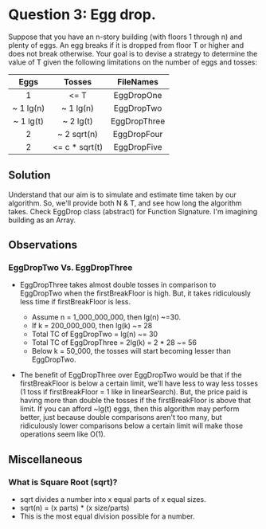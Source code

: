 # Question 3: Egg drop.

Suppose that you have an n-story building (with floors 1 through n) and plenty
of eggs. An egg breaks if it is dropped from floor T or higher and does not
break otherwise. Your goal is to devise a strategy to determine the value of
T given the following limitations on the number of eggs and tosses:

|   Eggs    |     Tosses     |  FileNames   |
|:---------:|:--------------:|:------------:|
|     1     |      <= T      |  EggDropOne  |
| ~ 1 lg(n) |   ~ 1 lg(n)    |  EggDropTwo  |
| ~ 1 lg(t) |   ~ 2 lg(t)    | EggDropThree |
|     2     |  ~ 2 sqrt(n)   | EggDropFour  |
|     2     | <= c * sqrt(t) | EggDropFive  | 

## Solution

Understand that our aim is to simulate and estimate time taken by our algorithm.
So, we'll provide both N & T, and see how long the algorithm takes.
Check EggDrop class (abstract) for Function Signature.
I'm imagining building as an Array.

## Observations

### EggDropTwo Vs. EggDropThree

- EggDropThree takes almost double tosses in comparison to EggDropTwo when the
  firstBreakFloor is high. But, it takes ridiculously less time if
  firstBreakFloor is less.

    - Assume n = 1_000_000_000, then lg(n) ~=30.
    - If k = 200_000_000, then lg(k) ~= 28
    - Total TC of EggDropTwo = lg(n) ~= 30
    - Total TC of EggDropThree = 2lg(k) = 2 * 28 ~= 56
    - Below k = 50_000, the tosses will start becoming lesser than EggDropTwo.

- The benefit of EggDropThree over EggDropTwo would be that if the 
  firstBreakFloor is below a certain limit, we'll have less to way less 
  tosses (1 toss if firstBreakFloor = 1 like in linearSearch). But, the 
  price paid is having more than double the tosses if the firstBreakFloor is 
  above that limit. If you can afford ~lg(t) eggs, then this algorithm may 
  perform better, just because double comparisons aren't too many, but 
  ridiculously lower comparisons below a certain limit will make those 
  operations seem like O(1).

## Miscellaneous

### What is Square Root (sqrt)?

- sqrt divides a number into x equal parts of x equal sizes.
- sqrt(n) = (x parts) * (x size/parts)
- This is the most equal division possible for a number.
